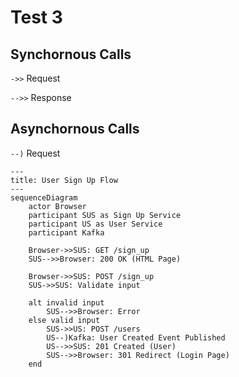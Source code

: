 # Test 3

## Synchornous Calls
`->>` Request

`-->>` Response

## Asynchornous Calls
`--)` Request

```mermaid
---
title: User Sign Up Flow
---
sequenceDiagram
    actor Browser
    participant SUS as Sign Up Service
    participant US as User Service
    participant Kafka

    Browser->>SUS: GET /sign_up
    SUS-->>Browser: 200 OK (HTML Page)

    Browser->>SUS: POST /sign_up
    SUS->>SUS: Validate input

    alt invalid input
        SUS-->>Browser: Error
    else valid input
        SUS->>US: POST /users
        US--)Kafka: User Created Event Published
        US-->>SUS: 201 Created (User)
        SUS-->>Browser: 301 Redirect (Login Page)
    end
```
